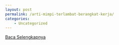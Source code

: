 ```yaml
---
layout: post
permalink: /arti-mimpi-terlambat-berangkat-kerja/
categories:
    - Uncategorized
---
```


[Baca Selengkapnya](/05)